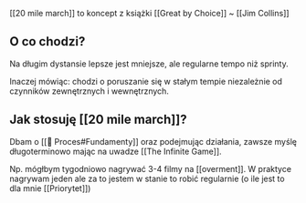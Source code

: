 [[20 mile march]] to koncept z książki [[Great by Choice]] ~ [[Jim Collins]]

## O co chodzi?
Na długim dystansie lepsze jest mniejsze, ale regularne tempo niż sprinty.

Inaczej mówiąc: chodzi o poruszanie się w stałym tempie niezależnie od czynników zewnętrznych i wewnętrznych.

## Jak stosuję [[20 mile march]]?
Dbam o [[💫 Proces#Fundamenty]] oraz podejmując działania, zawsze myślę długoterminowo mając na uwadze [[The Infinite Game]].

Np. mógłbym tygodniowo nagrywać 3-4 filmy na [[overment]]. W praktyce nagrywam jeden ale za to jestem w stanie to robić regularnie (o ile jest to dla mnie [[Priorytet]])